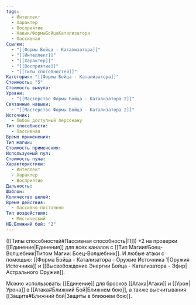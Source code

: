 ```yaml
---
tags:
  - Интеллект
  - Характер
  - Восприятие
  - Навык/ФормыБойцаКатализатора
  - Пассивная
Ссылки:
  - "[[Формы Бойца - Катализатора]]"
  - "[[Интеллект]]"
  - "[[Характер]]"
  - "[[Восприятие]]"
  - "[[Типы способностей]]"
Категория: "[[Формы Бойца - Катализатора]]"
Стоимость: "5"
Стоимость выкупа: 
Уровни:
  - "[[Мастерство Формы Бойца - Катализатора 2]]"
Связанные навыки:
  - "[[Мастерство Формы Бойца - Катализатора 2]]"
Источник:
  - Любой доступный персонажу
Тип способности:
  - Пассивная
Время применения: 
Тип магии: 
Стоимость применения: 
Используемый пул: 
Стоимость пула: 
Характеристики:
  - Интеллект
  - Характер
  - Восприятие
Дальность: 
Шаблон: 
Количество целей: 
Время действия:
  - Пассивно-постоянно
Тип воздействия:
  - Мистический
НБ.Ближний бой: "2"
---
```

([[Типы способностей#Пассивная способность|П]]) +2 на проверки [[Единение|Единения]] для всех каналов с [[Тип Магии#Боец-Волшебник|Типом Магии: Боец-Волшебник]]. И любые атаки с помощью: [[Форма Бойца - Катализатора - Оружие Источника 1|Оружия Источника]] и [[Высвобождение Энергии Бойца - Катализатора - Эфир|Астрального Оружия]].

Можно использовать: [[Единение]] для бросков [[Атака|Атаки]] и [[Урон|Урона]] в [[Атака#Ближний Бой|Ближнем бою]], а также высчитывания [[Защита#Ближний бой|Защиты в ближнем бою]].